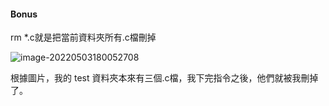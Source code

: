 #### Bonus

rm *.c就是把當前資料夾所有.c檔刪掉

![image-20220503180052708](C:\Users\User\AppData\Roaming\Typora\typora-user-images\image-20220503180052708.png)

根據圖片，我的 test 資料夾本來有三個.c檔，我下完指令之後，他們就被我刪掉了。